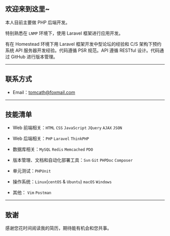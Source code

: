## 欢迎来到这里~

本人目前主要做 PHP 后端开发。

特别熟悉在 `LNMP` 环境下，使用 Laravel 框架进行应用开发。

有在 Homestead 环境下用 Laravel 框架开发中型论坛的经验和 C/S 架构下预约系统 API 服务器开发经验。代码遵循 PSR 规范。API 遵循 RESTful 设计。代码通过 GitHub 进行版本管理。

---
## 联系方式

- Email：tomcath@foxmail.com

---
## 技能清单

- Web 前端相关：`HTML` `CSS` `JavaScript` `JQuery` `AJAX` `JSON`

- Web 后端相关：`PHP` `Laravel` `ThinkPHP` 

- 数据库相关：`MySQL` `Redis` `Memcached` `PDO`

- 版本管理、文档和自动化部署工具：`Svn` `Git` `PHPDoc` `Composer`

- 单元测试：`PHPUnit`

- 操作系统：`Linux`(`centOS` & `Ubuntu`) `macOS` `Windows`

- 其他： `Vim` `Postman`

---

## 致谢
感谢您花时间阅读我的简历，期待能有机会和您共事。
